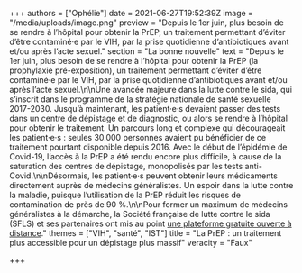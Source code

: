 +++
authors = ["Ophélie"]
date = 2021-06-27T19:52:39Z
image = "/media/uploads/image.png"
preview = "Depuis le 1er juin, plus besoin de se rendre à l’hôpital pour obtenir la PrEP, un traitement permettant d’éviter d’être contaminé·e par le VIH, par la prise quotidienne d’antibiotiques avant et/ou après l’acte sexuel."
section = "La bonne nouvelle"
text = "Depuis le 1er juin, plus besoin de se rendre à l’hôpital pour obtenir la PrEP (la prophylaxie pré-exposition), un traitement permettant d’éviter d’être contaminé·e par le VIH, par la prise quotidienne d’antibiotiques avant et/ou après l’acte sexuel.\n\nUne avancée majeure dans la lutte contre le sida, qui s’inscrit dans le programme de la stratégie nationale de santé sexuelle 2017-2030. Jusqu’à maintenant, les patient·e·s devaient passer des tests dans un centre de dépistage et de diagnostic, ou alors se rendre à l’hôpital pour obtenir le traitement. Un parcours long et complexe qui décourageait les patient·e·s&nbsp;: seules 30.000 personnes avaient pu bénéficier de ce traitement pourtant disponible depuis 2016. Avec le début de l’épidémie de Covid-19, l’accès à la PrEP a été rendu encore plus difficile, à cause de la saturation des centres de dépistage, monopolisés par les tests anti-Covid.\n\nDésormais, les patient·e·s peuvent obtenir leurs médicaments directement auprès de médecins généralistes. Un espoir dans la lutte contre la maladie, puisque l’utilisation de la PrEP réduit les risques de contamination de près de 90&nbsp;%.\n\nPour former un maximum de médecins généralistes à la démarche, la Société française de lutte contre le sida (SFLS) et ses partenaires ont mis au point [une plateforme gratuite ouverte à distance](https://www.formaprep.org/)."
themes = ["VIH", "santé", "IST"]
title = "La PrEP&nbsp;: un traitement plus accessible pour un dépistage plus massif"
veracity = "Faux"

+++

